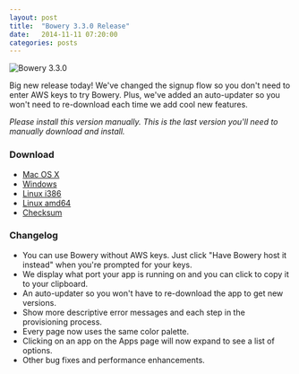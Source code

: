 ```yaml
---
layout: post
title:  "Bowery 3.3.0 Release"
date:   2014-11-11 07:20:00
categories: posts
---
```


![Bowery 3.3.0](http://i.imgur.com/n4K9osk.png)

Big new release today! We've changed the signup flow so you don't need to enter AWS keys to try Bowery. Plus, we've added an auto-updater so you won't need to re-download each time we add cool new features.

*Please install this version manually. This is the last version you'll need to manually download and install.*

### Download 
- [Mac OS X](http://desktop.bowery.io/3.3.0_darwin_amd64.zip)
- [Windows](http://desktop.bowery.io/3.3.0_windows_386.zip)
- [Linux i386](http://desktop.bowery.io/3.3.0_linux_386.zip)
- [Linux amd64](http://desktop.bowery.io/3.3.0_linux_amd64.zip)
- [Checksum](http://desktop.bowery.io/3.3.0_SHA256SUMS)

### Changelog
- You can use Bowery without AWS keys. Just click "Have Bowery host it instead" when you're prompted for your keys.
- We display what port your app is running on and you can click to copy it to your clipboard.
- An auto-updater so you won't have to re-download the app to get new versions.
- Show more descriptive error messages and each step in the provisioning process.
- Every page now uses the same color palette.
- Clicking on an app on the Apps page will now expand to see a list of options.
- Other bug fixes and performance enhancements.